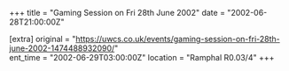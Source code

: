 +++
title = "Gaming Session on Fri 28th June 2002"
date = "2002-06-28T21:00:00Z"

[extra]
original = "https://uwcs.co.uk/events/gaming-session-on-fri-28th-june-2002-1474488932090/"    
ent_time = "2002-06-29T03:00:00Z"
location = "Ramphal R0.03/4"
+++



